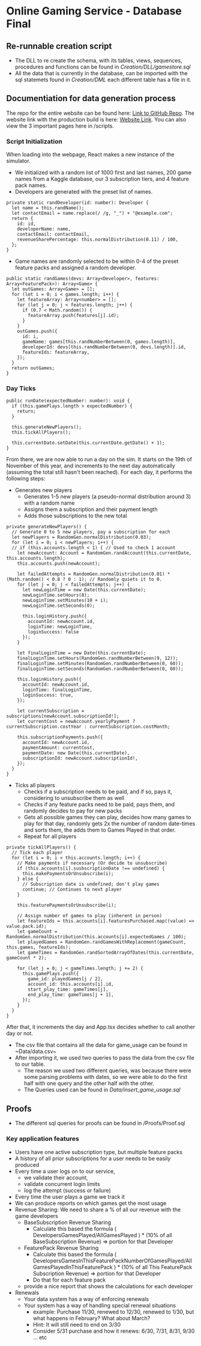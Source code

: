 # Online Gaming Service - Database Final

## Re-runnable creation script
- The DLL to re create the schema, with its tables, views, sequences, procedures and functions can be found in *Creation/DLL/gamestore.sql* 
- All the data that is currently in the database, can be imported with the sql statemets found in *Creation/DML* each different table has a file in it.

## Documentiation for data generation process

The repo for the entire website can be found here: [Link to GitHub Repo](https://github.com/Cody-Howell-Snow/data-sim-olg).
The website link with the production build is here: [Website Link](https://codydhowell.com/sims/olg/).
You can also view the 3 important pages here in /scripts.

### Script Initialization

When loading into the webpage, React makes a new instance of the simulator.
  - We initialized with a random list of 1000 first and last names, 200 game names from a Kaggle database, our 3 subscription tiers, and 4 feature pack names.
  - Developers are generated with the preset list of names.
```
private static randDeveloper(id: number): Developer {
  let name = this.randName();
  let contactEmail = name.replace(/ /g, "_") + "@example.com";
  return {
    id: id,
    developerName: name,
    contactEmail: contactEmail,
    revenueSharePercentage: this.normalDistribution(0.11) / 100,
  };
}
```
  - Game names are randomly selected to be within 0-4 of the preset feature packs and assigned a random developer.
```
public static randGames(devs: Array<Developer>, features: Array<FeaturePack>): Array<Game> {
  let outGames: Array<Game> = [];
  for (let i = 0; i < games.length; i++) {
    let featureArray: Array<number> = [];
    for (let j = 0; j < features.length; j++) {
      if (0.7 < Math.random()) {
        featureArray.push(features[j].id);
      }
    }
    outGames.push({
      id: i,
      gameName: games[this.randNumberBetween(0, games.length)],
      developerId: devs[this.randNumberBetween(0, devs.length)].id,
      featureIds: featureArray,
    });
  }
  return outGames;
}
```

### Day Ticks

```
public runDate(expectedNumber: number): void {
  if (this.gamePlays.length > expectedNumber) {
    return;
  }

  this.generateNewPlayers();
  this.tickAllPlayers();

  this.currentDate.setDate(this.currentDate.getDate() + 1);
}
```

From there, we are now able to run a day on the sim. It starts on the 19th of November of this year, and increments to the next day automatically (assuming the total still hasn't been reached). For each day, it performs the following steps: 
  - Generates new players
    - Generates 1-5 new players (a pseudo-normal distribution around 3) with a random name
    - Assigns them a subscription and their payment length
    - Adds those subscriptions to the new total
```
private generateNewPlayers() {
  // Generate 0 to 5 new players, pay a subscription for each
  let newPlayers = RandomGen.normalDistribution(0.03);
  for (let i = 0; i < newPlayers; i++) {
  // if (this.accounts.length < 1) { // Used to check 1 account
    let newAccount: Account = RandomGen.randAccount(this.currentDate, this.accounts.length);
    this.accounts.push(newAccount);

    let failedAttempts = RandomGen.normalDistribution(0.01) * (Math.random() < 0.8 ? 0 : 1); // Randomly quiets it to 0.
    for (let j = 0; j < failedAttempts; j++) {
      let newLoginTime = new Date(this.currentDate);
      newLoginTime.setHours(8);
      newLoginTime.setMinutes(10 + i);
      newLoginTime.setSeconds(0);

      this.loginHistory.push({
        accountId: newAccount.id, 
        loginTime: newLoginTime, 
        loginSuccess: false
      });
    }

    let finalLoginTime = new Date(this.currentDate);
    finalLoginTime.setHours(RandomGen.randNumberBetween(9, 12));
    finalLoginTime.setMinutes(RandomGen.randNumberBetween(0, 60));
    finalLoginTime.setSeconds(RandomGen.randNumberBetween(0, 60));

    this.loginHistory.push({
      accountId: newAccount.id,
      loginTime: finalLoginTime,
      loginSuccess: true,
    });

    let currentSubscription = subscriptions[newAccount.subscriptionId!];
    let currentCost = newAccount.yearlyPayment ? currentSubscription.costYear : currentSubscription.costMonth;

    this.subscriptionPayments.push({
      accountId: newAccount.id,
      paymentAmount: currentCost,
      paymentDate: new Date(this.currentDate),
      subscriptionId: newAccount.subscriptionId!,
    });
  }
}
```
  - Ticks all players
    - Checks if a subscription needs to be paid, and if so, pays it, considering to unsubscribe them as well
    - Checks if any feature packs need to be paid, pays them, and randomly decides to pay for new packs
    - Gets all possible games they can play, decides how many games to play for that day, randomly gets 2x the number of random date-times and sorts them, the adds them to Games Played in that order.
    - Repeat for all players
```
private tickAllPlayers() {
  // Tick each player
  for (let i = 0; i < this.accounts.length; i++) {
    // Make payments if necessary (Or decide to unsubscribe)
    if (this.accounts[i].susbscriptionDate !== undefined) {
      this.makePaymentsOrUnsubscribe(i);
    } else {
      // Subscription date is undefined; don't play games
      continue; // Continues to next player
    }

    this.featurePaymentsOrUnsubscribe(i);

    // Assign number of games to play (inherent in person)
    let featureIds = this.accounts[i].featuresPurchased.map((value) => value.pack.id);
    let gameCount = RandomGen.normalDistribution(this.accounts[i].expectedGames / 100);
    let playedGames = RandomGen.randGamesWithReplacement(gameCount, this.games, featureIds);
    let gameTimes = RandomGen.randSortedArrayOfDates(this.currentDate, gameCount * 2);

    for (let j = 0; j < gameTimes.length; j += 2) {
      this.gamePlays.push({
        game_id: playedGames[j / 2],
        account_id: this.accounts[i].id,
        start_play_time: gameTimes[j],
        end_play_time: gameTimes[j + 1],
      });
    }
  }
}
```
After that, it increments the day and App.tsx decides whether to call another day or not. 

- The csv file that contains all the data for game_usage can be found in ~Data/data.csv~
- After importing it, we used two queries to pass the data from the csv file to our table. 
  - The reason we used two different queries, was because there were some parsing problems with dates, so we were able to do the first half with one query and the other half with the other.
  - The Queries used can be found in *Data/insert_game_usage.sql* 

## Proofs
- The different sql queries for proofs can be found in /Proofs/Proof.sql
### Key application features
- Users have one active subscription type, but multiple feature packs
- A history of all prior subscriptions for a user needs to be easily produced
- Every time a user logs on to our service, 
    - we validate their account, 
    - validate concurrent login limits
    - log the attempt (success or failure)
- Every time the user plays a game we track it
- We can produce reports on which games get the most usage
- Revenue Sharing:  We need to share a % of all our revenue with the game developers
    - BaseSubscription Revenue Sharing
        - Calculate this based the formula
        ( DevelopersGamesPlayed/AllGamesPlayed ) * (10% of all BaseSubscription Revenue) => portion for that Developer
    - FeaturePack Revenue Sharing
        - Calculate this based the formula
        ( DevelopersGamesInThisFeaturePackNumberOfGamesPlayed/AllGamesPlayedInThisFeaturePack ) * (10% of all This FeaturePack Subscription Revenue) => portion for that Developer
        - Do that for each feature pack
    - provide a nice report that shows the calculations for each developer
- Renewals
    - Your data system has a way of enforcing renewals
    - Your system has a way of handling special renewal situations
        - example:  Purchase 11/30, renewed to 12/30, renewed to 1/30, but what happens in February?  What about March?
        - Hint: It will still need to end on 3/30
        - Consider 5/31 purchase and how it renews: 6/30, 7/31, 8/31, 9/30 ... etc
